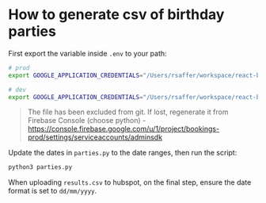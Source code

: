 # How to generate csv of birthday parties

First export the variable inside `.env` to your path:
```sh
# prod
export GOOGLE_APPLICATION_CREDENTIALS="/Users/rsaffer/workspace/react-booking-system/scripts/bookings-prod-8ce541a294f6.json"

# dev
export GOOGLE_APPLICATION_CREDENTIALS="/Users/rsaffer/workspace/react-booking-system/scripts/booking-system-6435d-firebase-adminsdk-km04g-9bdbdeb0e2.json"
```
> The file has been excluded from git. If lost, regenerate it from Firebase Console (choose python) - https://console.firebase.google.com/u/1/project/bookings-prod/settings/serviceaccounts/adminsdk

Update the dates in `parties.py` to the date ranges, then run the script:
```sh
python3 parties.py
```
When uploading `results.csv` to hubspot, on the final step, ensure the date format is set to `dd/mm/yyyy`.
